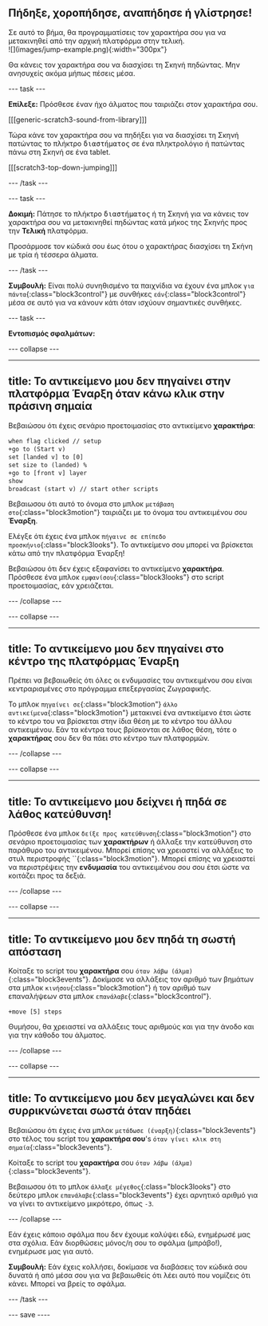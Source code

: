 ## Πήδηξε, χοροπήδησε, αναπήδησε ή γλίστρησε!

<div style="display: flex; flex-wrap: wrap">
<div style="flex-basis: 200px; flex-grow: 1; margin-right: 15px;">
Σε αυτό το βήμα, θα προγραμματίσεις τον χαρακτήρα σου για να μετακινηθεί από την αρχική πλατφόρμα στην τελική. 
</div>
<div>
![](images/jump-example.png){:width="300px"}
</div>
</div>

Θα κάνεις τον χαρακτήρα σου να διασχίσει τη Σκηνή πηδώντας. Μην ανησυχείς ακόμα μήπως πέσεις μέσα.

--- task ---

**Επίλεξε:** Πρόσθεσε έναν ήχο άλματος που ταιριάζει στον χαρακτήρα σου.

[[[generic-scratch3-sound-from-library]]]

Τώρα κάνε τον χαρακτήρα σου να πηδήξει για να διασχίσει τη Σκηνή πατώντας το πλήκτρο <kbd>διαστήματος</kbd> σε ένα πληκτρολόγιο ή πατώντας πάνω στη Σκηνή σε ένα tablet.

[[[scratch3-top-down-jumping]]]

--- /task ---

--- task ---

**Δοκιμή:** Πάτησε το πλήκτρο <kbd>διαστήματος</kbd> ή τη Σκηνή για να κάνεις τον χαρακτήρα σου να μετακινηθεί πηδώντας κατά μήκος της Σκηνής προς την **Τελική** πλατφόρμα.

Προσάρμοσε τον κώδικά σου έως ότου ο χαρακτήρας διασχίσει τη Σκήνη με τρία ή τέσσερα άλματα.

--- /task ---

**Συμβουλή:** Είναι πολύ συνηθισμένο τα παιχνίδια να έχουν ένα μπλοκ `για πάντα`{:class="block3control"} με συνθήκες `εάν`{:class="block3control"} μέσα σε αυτό για να κάνουν κάτι όταν ισχύουν σημαντικές συνθήκες.

--- task ---

**Εντοπισμός σφαλμάτων:**

--- collapse ---

---
title: Το αντικείμενο μου δεν πηγαίνει στην πλατφόρμα Έναρξη όταν κάνω κλικ στην πράσινη σημαία
---

Βεβαιώσου ότι έχεις σενάριο προετοιμασίας στο αντικείμενο **χαρακτήρα**:


```blocks3
when flag clicked // setup
+go to (Start v)
set [landed v] to [0]
set size to (landed) %
+go to [front v] layer
show
broadcast (start v) // start other scripts
```

Βεβαιωσου ότι αυτό το όνομα στο μπλοκ `μετάβαση στο`{:class="block3motion"} ταιριάζει με το όνομα του αντικειμένου σου **Έναρξη**.

Ελέγξε ότι έχεις ένα μπλοκ `πήγαινε σε επίπεδο προσκήνιο`{:class="block3looks"}. Το αντικείμενο σου μπορεί να βρίσκεται κάτω από την πλατφόρμα Έναρξη!

Βεβαιώσου ότι δεν έχεις εξαφανίσει το αντικείμενο **χαρακτήρα**. Πρόσθεσε ένα μπλοκ `εμφανίσου`{:class="block3looks"} στο script προετοιμασίας, εάν χρειάζεται.


--- /collapse ---

--- collapse ---

---
title: Το αντικείμενο μου δεν πηγαίνει στο κέντρο της πλατφόρμας Έναρξη
---

Πρέπει να βεβαιωθείς ότι όλες οι ενδυμασίες του αντικειμένου σου είναι κεντραρισμένες στο πρόγραμμα επεξεργασίας Ζωγραφικής.

Το μπλοκ `πηγαίνει σε`{:class="block3motion"} `άλλο αντικείμενα`{:class="block3motion"} μετακινεί ένα αντικείμενο έτσι ώστε το κέντρο του να βρίσκεται στην ίδια θέση με το κέντρο του άλλου αντικειμένου. Εάν τα κέντρα τους βρίσκονται σε λάθος θέση, τότε ο **χαρακτήρας** σου δεν θα πάει στο κέντρο των πλατφορμών.

--- /collapse ---

--- collapse ---

---
title: Το αντικείμενο μου δείχνει ή πηδά σε λάθος κατεύθυνση!
---

Πρόσθεσε ένα μπλοκ `δείξε προς κατεύθυνση`{:class="block3motion"} στο σενάριο προετοιμασίας των **χαρακτήρων** ή άλλαξε την κατεύθυνση στο παράθυρο του αντικειμένου. Μπορεί επίσης να χρειαστεί να αλλάξεις το στυλ περιστροφής ``{:class="block3motion"}. Μπορεί επίσης να χρειαστεί να περιστρέψεις την **ενδυμασία** του αντικειμένου σου σου έτσι ώστε να κοιτάζει προς τα δεξιά.

--- /collapse ---

--- collapse ---

---
title: Το αντικείμενο μου δεν πηδά τη σωστή απόσταση
---

Κοίταξε το script του **χαρακτήρα** σου `όταν λάβω (άλμα)`{:class="block3events"}. Δοκίμασε να αλλάξεις τον αριθμό των βημάτων στα μπλοκ `κινήσου`{:class="block3motion"} ή τον αριθμό των επαναλήψεων στα μπλοκ `επανάλαβε`{:class="block3control"}.

```blocks3
+move [5] steps
```

Θυμήσου, θα χρειαστεί να αλλάξεις τους αριθμούς και για την άνοδο και για την κάθοδο του άλματος.

--- /collapse ---

--- collapse ---

---
title: Το αντικείμενο μου δεν μεγαλώνει και δεν συρρικνώνεται σωστά όταν πηδάει
---

Βεβαιώσου ότι έχεις ένα μπλοκ `μετάδωσε (έναρξη)`{:class="block3events"} στο τέλος του script του **χαρακτήρα σου**'s `όταν γίνει κλικ στη σημαία`{:class="block3events"}.

Κοίταξε το script του **χαρακτήρα** σου `όταν λάβω (άλμα)`{:class="block3events"}.

Βεβαιωσου ότι το μπλοκ `άλλαξε μέγεθος`{:class="block3looks"} στο δεύτερο μπλοκ `επανάλαβε`{:class="block3events"} έχει αρνητικό αριθμό για να γίνει το αντικείμενο μικρότερο, όπως `-3`.

--- /collapse ---

Εάν έχεις κάποιο σφάλμα που δεν έχουμε καλύψει εδώ, ενημέρωσέ μας στα σχόλια. Εάν διορθώσεις μόνος/η σου το σφάλμα (μπράβο!), ενημέρωσε μας για αυτό.

**Συμβουλή:** Εάν έχεις κολλήσει, δοκίμασε να διαβάσεις τον κώδικά σου δυνατά ή από μέσα σου για να βεβαιωθείς ότι λέει αυτό που νομίζεις ότι κάνει. Μπορεί να βρείς το σφάλμα.

--- /task ---

--- save ----

